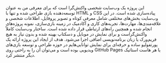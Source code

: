 این پروژه یک وب‌سایت شخصی واکنش‌گرا است که برای معرفی من به عنوان توسعه‌دهنده بازی طراحی شده و تنها با HTML و CSS پیاده‌سازی شده است. در این وب‌سایت بخش‌های مختلفی شامل معرفی کوتاه و تصویر پروفایل، اطلاعات شخصی و علاقه‌مندی‌ها، مهارت‌ها، تجربه‌های کاری و آکادمیک در زمینه بازی‌سازی، نمونه پروژه‌های انجام شده و همچنین راه‌های ارتباطی قرار داده شده است. ساختار وب‌سایت کاملاً واکنش‌گراست و برای نمایش در موبایل و دسکتاپ بهینه شده و بدون نیاز به هیچ فریم‌ورک یا زبان برنامه‌نویسی اضافی اجرا می‌شود. هدف از ایجاد این پروژه ارائه یک پورتفولیو ساده و حرفه‌ای برای نمایش توانایی‌هایم در حوزه طراحی و توسعه بازی‌های ویدیویی بوده است و می‌توان آن را به راحتی روی GitHub Pages یا هر هاست استاتیک دیگر منتشر کرد.
